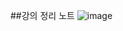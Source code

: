 ##강의 정리 노트
![image](https://github.com/user-attachments/assets/89cd6dd5-e926-4790-9e08-6ef4c651c68d)
